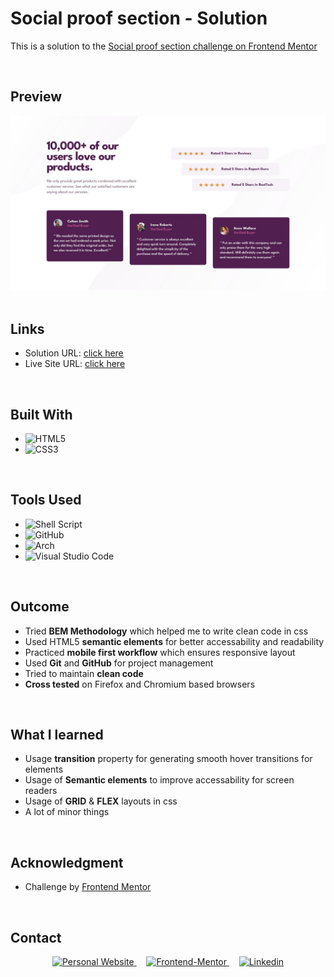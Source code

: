 # **Social proof section - Solution**

This is a solution to the [Social proof section challenge on Frontend Mentor](https://www.frontendmentor.io/challenges/social-proof-section-6e0qTv_bA)

<br>

## **Preview**

<div align='center'>
<img src="./design/desktop-design.jpg">
</div>

<br>

## **Links**

- Solution URL: [click here](https://www.frontendmentor.io/solutions/social-proof-section-mhZiQX9w1l)
- Live Site URL: [click here](https://0xabdulkhalid.github.io/social-proof-section/)

<br>

## **Built With**

- ![HTML5](https://img.shields.io/badge/html5-%23E34F26.svg?style=for-the-badge&logo=html5&logoColor=white)   
- ![CSS3](https://img.shields.io/badge/css3-%231572B6.svg?style=for-the-badge&logo=css3&logoColor=white)   


<br>

## **Tools Used**

- ![Shell Script](https://img.shields.io/badge/Bash-%23221011.svg?style=for-the-badge&logo=gnu-bash&logoColor=white) 
- ![GitHub](https://img.shields.io/badge/github-%23121011.svg?style=for-the-badge&logo=github&logoColor=white)  
- ![Arch](https://img.shields.io/badge/Arch%20Linux-1793D1?logo=arch-linux&logoColor=fff&style=for-the-badge)
- ![Visual Studio Code](https://img.shields.io/badge/Visual%20Studio%20Code-0078d7.svg?style=for-the-badge&logo=visual-studio-code&logoColor=white)   

<br>

## **Outcome**

* Tried **BEM Methodology** which helped me to write clean code in css
* Used HTML5 **semantic elements** for better accessability and readability
* Practiced **mobile first workflow** which ensures responsive layout
* Used **Git** and **GitHub** for project management
* Tried to maintain **clean code**
* **Cross tested** on Firefox and Chromium based browsers

<br>

## **What I learned**

* Usage **transition** property for generating smooth hover transitions for elements
* Usage of **Semantic elements** to improve accessability for screen readers
* Usage of **GRID** & **FLEX** layouts in css
* A lot of minor things

<br>

## **Acknowledgment**

* Challenge by [Frontend Mentor](https://www.frontendmentor.io)

<br>

## **Contact**

<div align=center>

<a href="https://www.0xabdulkhalid.ml" target="_blank">
	<img src="https://img.shields.io/badge/website-511F50?style=for-the-badge&logo=About.me&logoColor=white" alt="Personal Website">
  </a> &nbsp;&nbsp;&nbsp;
<a href="https://www.frontendmentor.io/profile/0xabdulkhalid" target="_blank">
	<img src="https://img.shields.io/badge/Frontend Mentor-f8f9f8?style=for-the-badge&logo=Frontend-Mentor&logoColor=black" alt="Frontend-Mentor">
  </a>  &nbsp;&nbsp;&nbsp;
<a href="https://linkedin.com/in/0xabdulkhalid" target="_blank">
	<img src="https://img.shields.io/badge/linkedin-%2300acee.svg?color=405DE6&style=for-the-badge&logo=linkedin&logoColor=white" alt=Linkedin>
  </a>

</div>

<br>

